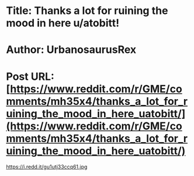 # Title: Thanks a lot for ruining the mood in here u/atobitt!
# Author: UrbanosaurusRex
# Post URL: [https://www.reddit.com/r/GME/comments/mh35x4/thanks_a_lot_for_ruining_the_mood_in_here_uatobitt/](https://www.reddit.com/r/GME/comments/mh35x4/thanks_a_lot_for_ruining_the_mood_in_here_uatobitt/)


https://i.redd.it/gu1utj33ccq61.jpg